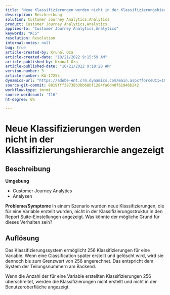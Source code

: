 ```yaml
---
title: "Neue Klassifizierungen werden nicht in der Klassifizierungshierarchie angezeigt"
description: Beschreibung
solution: Customer Journey Analytics,Analytics
product: Customer Journey Analytics,Analytics
applies-to: "Customer Journey Analytics,Analytics"
keywords: "KCS"
resolution: Resolution
internal-notes: null
bug: true
article-created-by: Krunal Oza
article-created-date: "10/21/2022 9:15:59 AM"
article-published-by: Krunal Oza
article-published-date: "10/21/2022 9:18:28 AM"
version-number: 3
article-number: KA-17255
dynamics-url: "https://adobe-ent.crm.dynamics.com/main.aspx?forceUCI=1&pagetype=entityrecord&etn=knowledgearticle&id=8dff38f6-2051-ed11-bba2-0022480867fb"
source-git-commit: 8819fff38738b3bb68bf1284fa0d40f61946b242
workflow-type: tm+mt
source-wordcount: '116'
ht-degree: 6%

---
```


# Neue Klassifizierungen werden nicht in der Klassifizierungshierarchie angezeigt

## Beschreibung

<b>Umgebung</b>
- Customer Journey Analytics
- Analysen



<b>Probleme/Symptome</b>
In einem Szenario wurden neue Klassifizierungen, die für eine Variable erstellt wurden, nicht in der Klassifizierungsstruktur in den Report Suite-Einstellungen angezeigt. Was könnte der mögliche Grund für dieses Verhalten sein?


## Auflösung


Das Klassifizierungssystem ermöglicht 256 Klassifizierungen für eine Variable. Wenn eine Classification später erstellt und gelöscht wird, wird sie dennoch bis zum Grenzwert von 256 angerechnet. Das entspricht dem System der Teilungsnummern am Backend.

Wenn die Anzahl der für eine Variable erstellten Klassifizierungen 256 überschreitet, werden die Klassifizierungen nicht erstellt und nicht in der Benutzeroberfläche angezeigt.
